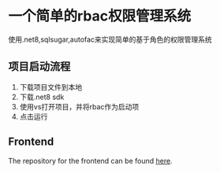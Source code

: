 # 一个简单的rbac权限管理系统
使用.net8,sqlsugar,autofac来实现简单的基于角色的权限管理系统
## 项目启动流程
1. 下载项目文件到本地
2. 下载.net8 sdk
3. 使用vs打开项目，并将rbac作为启动项
4. 点击运行

## Frontend

The repository for the frontend can be found [here](https://github.com/CirnoTox/rbac-frontend).
